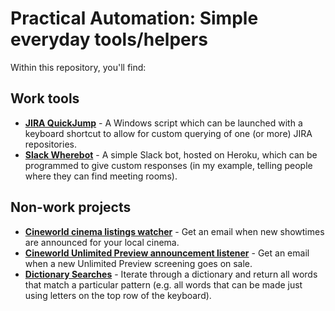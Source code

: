 # Practical Automation: Simple everyday tools/helpers

Within this repository, you'll find:

## Work tools

* **[JIRA QuickJump](https://github.com/neilstudd/practical-automation/tree/master/jira-quickjump)** - A Windows script which can be launched with a keyboard shortcut to allow for custom querying of one (or more) JIRA repositories.
* **[Slack Wherebot](https://github.com/neilstudd/practical-automation/tree/master/slack-wherebot)** - A simple Slack bot, hosted on Heroku, which can be programmed to give custom responses (in my example, telling people where they can find meeting rooms).

## Non-work projects

* **[Cineworld cinema listings watcher](https://github.com/neilstudd/practical-automation/tree/master/cineworld-listings)** - Get an email when new showtimes are announced for your local cinema.
* **[Cineworld Unlimited Preview announcement listener](https://github.com/neilstudd/practical-automation/tree/master/cineworld-unlimited)** - Get an email when a new Unlimited Preview screening goes on sale.
* **[Dictionary Searches](https://github.com/neilstudd/practical-automation/tree/master/dictionary-searches)** - Iterate through a dictionary and return all words that match a particular pattern (e.g. all words that can be made just using letters on the top row of the keyboard).
